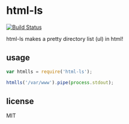 html-ls
===

[![Build Status](https://travis-ci.org/jarofghosts/html-ls.png?branch=master)](https://travis-ci.org/jarofghosts/html-ls)

html-ls makes a pretty directory list (ul) in html!

## usage

````js
var htmlls = require('html-ls');

htmlls('/var/www').pipe(process.stdout);
````

## license

MIT
